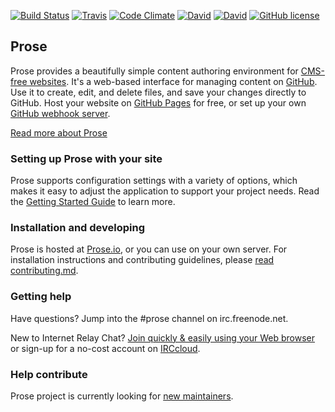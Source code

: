 [![Build Status](https://img.shields.io/travis/prose/prose.svg?label=origin%20build)](https://travis-ci.org/prose/prose) [![Travis](https://img.shields.io/travis/iilab/prose.svg?label=fork%20build)](https://travis-ci.org/iilab/prose) [![Code Climate](https://img.shields.io/codeclimate/github/iilab/prose.svg)](https://codeclimate.com/github/iilab/prose) [![David](https://img.shields.io/david/iilab/prose.svg)](https://david-dm.org/iilab/prose) [![David](https://img.shields.io/david/dev/iilab/prose.svg)](https://david-dm.org/iilab/prose#info=devDependencies) [![GitHub license](https://img.shields.io/github/license/iilab/prose.svg)](https://github.com/iilab/prose/blob/master/LICENSE.md)

## Prose 


Prose provides a beautifully simple content authoring environment for [CMS-free websites](http://developmentseed.org/blog/2012/07/27/build-cms-free-websites/). It's a web-based interface for managing content on [GitHub](http://github.com). Use it to create, edit, and delete files, and save your changes directly to GitHub. Host your website on [GitHub Pages](http://pages.github.com) for free, or set up your own [GitHub webhook server](http://developmentseed.org/blog/2013/05/01/introducing-jekyll-hook/).

[Read more about Prose](http://prose.io/#about)

### Setting up Prose with your site

Prose supports configuration settings with a variety of options, which makes it easy to adjust the application to support your project needs. Read the [Getting Started Guide](https://github.com/prose/prose/wiki/Getting-Started) to learn more.

### Installation and developing

Prose is hosted at [Prose.io](http://prose.io), or you can use on your own server. For installation instructions and contributing guidelines, please [read contributing.md](CONTRIBUTING.md).

### Getting help

Have questions? Jump into the #prose channel on irc.freenode.net.

New to Internet Relay Chat? [Join quickly & easily using your Web browser](http://webchat.freenode.net/?randomnick=1&channels=%23prose&prompt=1&uio=d4) or sign-up for a no-cost account on [IRCcloud](https://www.irccloud.com/).

### Help contribute

Prose project is currently looking for [new maintainers](https://github.com/prose/prose/issues/743).
